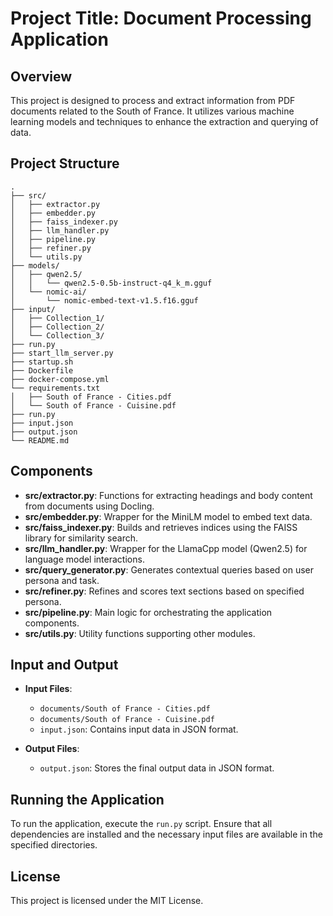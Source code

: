 # Project Title: Document Processing Application

## Overview
This project is designed to process and extract information from PDF documents related to the South of France. It utilizes various machine learning models and techniques to enhance the extraction and querying of data.

## Project Structure
```
.
├── src/
│   ├── extractor.py
│   ├── embedder.py
│   ├── faiss_indexer.py
│   ├── llm_handler.py
│   ├── pipeline.py
│   ├── refiner.py
│   └── utils.py
├── models/
│   ├── qwen2.5/
│   │   └── qwen2.5-0.5b-instruct-q4_k_m.gguf
│   └── nomic-ai/
│       └── nomic-embed-text-v1.5.f16.gguf
├── input/
│   ├── Collection_1/
│   ├── Collection_2/
│   └── Collection_3/
├── run.py
├── start_llm_server.py
├── startup.sh
├── Dockerfile
├── docker-compose.yml
└── requirements.txt
│   ├── South of France - Cities.pdf
│   └── South of France - Cuisine.pdf
├── run.py
├── input.json
├── output.json
└── README.md
```

## Components
- **src/extractor.py**: Functions for extracting headings and body content from documents using Docling.
- **src/embedder.py**: Wrapper for the MiniLM model to embed text data.
- **src/faiss_indexer.py**: Builds and retrieves indices using the FAISS library for similarity search.
- **src/llm_handler.py**: Wrapper for the LlamaCpp model (Qwen2.5) for language model interactions.
- **src/query_generator.py**: Generates contextual queries based on user persona and task.
- **src/refiner.py**: Refines and scores text sections based on specified persona.
- **src/pipeline.py**: Main logic for orchestrating the application components.
- **src/utils.py**: Utility functions supporting other modules.

## Input and Output
- **Input Files**: 
  - `documents/South of France - Cities.pdf`
  - `documents/South of France - Cuisine.pdf`
  - `input.json`: Contains input data in JSON format.
  
- **Output Files**: 
  - `output.json`: Stores the final output data in JSON format.

## Running the Application
To run the application, execute the `run.py` script. Ensure that all dependencies are installed and the necessary input files are available in the specified directories.

## License
This project is licensed under the MIT License.
